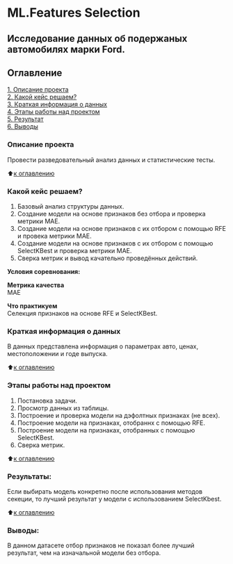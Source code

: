 # ML.Features Selection
## Исследование данных об подержаных автомобилях марки Ford.
## Оглавление  
[1. Описание проекта](.README.md#Описание-проекта)  
[2. Какой кейс решаем?](.README.md#Какой-кейс-решаем)  
[3. Краткая информация о данных](.README.md#Краткая-информация-о-данных)  
[4. Этапы работы над проектом](.README.md#Этапы-работы-над-проектом)  
[5. Результат](.README.md#Результат)    
[6. Выводы](.README.md#Выводы) 

### Описание проекта    
Провести разведовательный анализ данных и статистические тесты.

:arrow_up:[к оглавлению](_)


### Какой кейс решаем?    
1. Базовый анализ структуры данных.
2. Создание модели на основе признаков без отбора и проверка метрики MAE.
3. Создание модели на основе признаков с их отбором с помощью RFE и провека метрики MAE.
4. Создание модели на основе признаков с их отбором с помощью SelectKBest и проверка метрики MAE.
5. Сверка метрик и вывод качательно проведённых действий.

**Условия соревнования:**  


**Метрика качества**     
MAE

**Что практикуем**     
Селекция признаков на основе RFE и SelectKBest.


### Краткая информация о данных
В данных представлена информация о параметрах авто, ценах, местоположении и годе выпуска.
  
:arrow_up:[к оглавлению](.README.md#Оглавление)


### Этапы работы над проектом 
1. Постановка задачи.
2. Просмотр данных из таблицы.
3. Построение и проверка модели на дэфолтных признаках (не всех).
4. Построение модели на признаках, отобраннх с помощью RFE.
5. Построение модели на признаках, отобранных с помощью SelectKBest.
6. Сверка метрик.

:arrow_up:[к оглавлению](.README.md#Оглавление)


### Результаты:  
Если выбирать модель конкретно после использования методов секеции, то лучший результат у модели с использованием SelectKbest.

:arrow_up:[к оглавлению](.README.md#Оглавление)


### Выводы:  
В данном датасете отбор признаков не показал более лучший результат, чем на изначальной модели без отбора.
